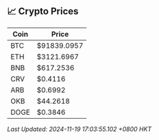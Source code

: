 ## 📈 Crypto Prices

| Coin | Price |
| ---- | ----- |
| BTC | $91839.0957 |
| ETH | $3121.6967 |
| BNB | $617.2536 |
| CRV | $0.4116 |
| ARB | $0.6992 |
| OKB | $44.2618 |
| DOGE | $0.3846 |

_Last Updated: 2024-11-19 17:03:55.102 +0800 HKT_